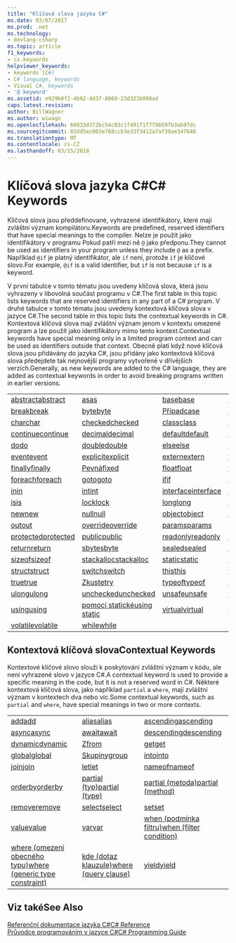 ```yaml
---
title: "Klíčová slova jazyka C#"
ms.date: 03/07/2017
ms.prod: .net
ms.technology:
- devlang-csharp
ms.topic: article
f1_keywords:
- cs.keywords
helpviewer_keywords:
- keywords [C#]
- C# language, keywords
- Visual C#, keywords
- '@ keyword'
ms.assetid: e929b0f2-4b92-4d37-8060-23d323b098ad
caps.latest.revision: 
author: BillWagner
ms.author: wiwagn
ms.openlocfilehash: 60833d372bc54c83c1f491f1f779b597b3ab97dc
ms.sourcegitcommit: 83dd5ec003e788ccb3e33f3412a7af39ae347646
ms.translationtype: MT
ms.contentlocale: cs-CZ
ms.lasthandoff: 03/15/2018
---
```

# <a name="c-keywords"></a><span data-ttu-id="0114d-102">Klíčová slova jazyka C#</span><span class="sxs-lookup"><span data-stu-id="0114d-102">C# Keywords</span></span>
<span data-ttu-id="0114d-103">Klíčová slova jsou předdefinované, vyhrazené identifikátory, které mají zvláštní význam kompilátoru.</span><span class="sxs-lookup"><span data-stu-id="0114d-103">Keywords are predefined, reserved identifiers that have special meanings to the compiler.</span></span> <span data-ttu-id="0114d-104">Nelze je použít jako identifikátory v programu Pokud patří mezi ně `@` jako předponu.</span><span class="sxs-lookup"><span data-stu-id="0114d-104">They cannot be used as identifiers in your program unless they include `@` as a prefix.</span></span> <span data-ttu-id="0114d-105">Například `@if` je platný identifikátor, ale `if` není, protože `if` je klíčové slovo.</span><span class="sxs-lookup"><span data-stu-id="0114d-105">For example, `@if` is a valid identifier, but `if` is not because `if` is a keyword.</span></span>  
  
 <span data-ttu-id="0114d-106">V první tabulce v tomto tématu jsou uvedeny klíčová slova, která jsou vyhrazeny v libovolná součást programu v C#.</span><span class="sxs-lookup"><span data-stu-id="0114d-106">The first table in this topic lists keywords that are reserved identifiers in any part of a C# program.</span></span> <span data-ttu-id="0114d-107">V druhé tabulce v tomto tématu jsou uvedeny kontextová klíčová slova v jazyce C#.</span><span class="sxs-lookup"><span data-stu-id="0114d-107">The second table in this topic lists the contextual keywords in C#.</span></span> <span data-ttu-id="0114d-108">Kontextová klíčová slova mají zvláštní význam jenom v kontextu omezené program a lze použít jako identifikátory mimo tento kontext.</span><span class="sxs-lookup"><span data-stu-id="0114d-108">Contextual keywords have special meaning only in a limited program context and can be used as identifiers outside that context.</span></span> <span data-ttu-id="0114d-109">Obecně platí když nové klíčová slova jsou přidávány do jazyka C#, jsou přidány jako kontextová klíčová slova předejdete tak nejnovější programy vytvořené v dřívějších verzích.</span><span class="sxs-lookup"><span data-stu-id="0114d-109">Generally, as new keywords are added to the C# language, they are added as contextual keywords in order to avoid breaking programs written in earlier versions.</span></span>  
  
|||||  
|---|---|---|---|  
|[<span data-ttu-id="0114d-110">abstract</span><span class="sxs-lookup"><span data-stu-id="0114d-110">abstract</span></span>](../../../csharp/language-reference/keywords/abstract.md)|[<span data-ttu-id="0114d-111">as</span><span class="sxs-lookup"><span data-stu-id="0114d-111">as</span></span>](../../../csharp/language-reference/keywords/as.md)|[<span data-ttu-id="0114d-112">base</span><span class="sxs-lookup"><span data-stu-id="0114d-112">base</span></span>](../../../csharp/language-reference/keywords/base.md)|[<span data-ttu-id="0114d-113">bool</span><span class="sxs-lookup"><span data-stu-id="0114d-113">bool</span></span>](../../../csharp/language-reference/keywords/bool.md)|  
|[<span data-ttu-id="0114d-114">break</span><span class="sxs-lookup"><span data-stu-id="0114d-114">break</span></span>](../../../csharp/language-reference/keywords/break.md)|[<span data-ttu-id="0114d-115">byte</span><span class="sxs-lookup"><span data-stu-id="0114d-115">byte</span></span>](../../../csharp/language-reference/keywords/byte.md)|[<span data-ttu-id="0114d-116">Případ</span><span class="sxs-lookup"><span data-stu-id="0114d-116">case</span></span>](../../../csharp/language-reference/keywords/switch.md)|[<span data-ttu-id="0114d-117">catch</span><span class="sxs-lookup"><span data-stu-id="0114d-117">catch</span></span>](../../../csharp/language-reference/keywords/try-catch.md)|  
|[<span data-ttu-id="0114d-118">char</span><span class="sxs-lookup"><span data-stu-id="0114d-118">char</span></span>](../../../csharp/language-reference/keywords/char.md)|[<span data-ttu-id="0114d-119">checked</span><span class="sxs-lookup"><span data-stu-id="0114d-119">checked</span></span>](../../../csharp/language-reference/keywords/checked.md)|[<span data-ttu-id="0114d-120">class</span><span class="sxs-lookup"><span data-stu-id="0114d-120">class</span></span>](../../../csharp/language-reference/keywords/class.md)|[<span data-ttu-id="0114d-121">const</span><span class="sxs-lookup"><span data-stu-id="0114d-121">const</span></span>](../../../csharp/language-reference/keywords/const.md)|  
|[<span data-ttu-id="0114d-122">continue</span><span class="sxs-lookup"><span data-stu-id="0114d-122">continue</span></span>](../../../csharp/language-reference/keywords/continue.md)|[<span data-ttu-id="0114d-123">decimal</span><span class="sxs-lookup"><span data-stu-id="0114d-123">decimal</span></span>](../../../csharp/language-reference/keywords/decimal.md)|[<span data-ttu-id="0114d-124">default</span><span class="sxs-lookup"><span data-stu-id="0114d-124">default</span></span>](../../../csharp/language-reference/keywords/default.md)|[<span data-ttu-id="0114d-125">delegate</span><span class="sxs-lookup"><span data-stu-id="0114d-125">delegate</span></span>](../../../csharp/language-reference/keywords/delegate.md)|  
|[<span data-ttu-id="0114d-126">do</span><span class="sxs-lookup"><span data-stu-id="0114d-126">do</span></span>](../../../csharp/language-reference/keywords/do.md)|[<span data-ttu-id="0114d-127">double</span><span class="sxs-lookup"><span data-stu-id="0114d-127">double</span></span>](../../../csharp/language-reference/keywords/double.md)|[<span data-ttu-id="0114d-128">else</span><span class="sxs-lookup"><span data-stu-id="0114d-128">else</span></span>](../../../csharp/language-reference/keywords/if-else.md)|[<span data-ttu-id="0114d-129">enum</span><span class="sxs-lookup"><span data-stu-id="0114d-129">enum</span></span>](../../../csharp/language-reference/keywords/enum.md)|  
|[<span data-ttu-id="0114d-130">event</span><span class="sxs-lookup"><span data-stu-id="0114d-130">event</span></span>](../../../csharp/language-reference/keywords/event.md)|[<span data-ttu-id="0114d-131">explicit</span><span class="sxs-lookup"><span data-stu-id="0114d-131">explicit</span></span>](../../../csharp/language-reference/keywords/explicit.md)|[<span data-ttu-id="0114d-132">extern</span><span class="sxs-lookup"><span data-stu-id="0114d-132">extern</span></span>](../../../csharp/language-reference/keywords/extern.md)|[<span data-ttu-id="0114d-133">false</span><span class="sxs-lookup"><span data-stu-id="0114d-133">false</span></span>](../../../csharp/language-reference/keywords/false.md)|  
|[<span data-ttu-id="0114d-134">finally</span><span class="sxs-lookup"><span data-stu-id="0114d-134">finally</span></span>](../../../csharp/language-reference/keywords/try-finally.md)|[<span data-ttu-id="0114d-135">Pevná</span><span class="sxs-lookup"><span data-stu-id="0114d-135">fixed</span></span>](../../../csharp/language-reference/keywords/fixed-statement.md)|[<span data-ttu-id="0114d-136">float</span><span class="sxs-lookup"><span data-stu-id="0114d-136">float</span></span>](../../../csharp/language-reference/keywords/float.md)|[<span data-ttu-id="0114d-137">for</span><span class="sxs-lookup"><span data-stu-id="0114d-137">for</span></span>](../../../csharp/language-reference/keywords/for.md)|  
|[<span data-ttu-id="0114d-138">foreach</span><span class="sxs-lookup"><span data-stu-id="0114d-138">foreach</span></span>](../../../csharp/language-reference/keywords/foreach-in.md)|[<span data-ttu-id="0114d-139">goto</span><span class="sxs-lookup"><span data-stu-id="0114d-139">goto</span></span>](../../../csharp/language-reference/keywords/goto.md)|[<span data-ttu-id="0114d-140">if</span><span class="sxs-lookup"><span data-stu-id="0114d-140">if</span></span>](../../../csharp/language-reference/keywords/if-else.md)|[<span data-ttu-id="0114d-141">implicit</span><span class="sxs-lookup"><span data-stu-id="0114d-141">implicit</span></span>](../../../csharp/language-reference/keywords/implicit.md)|  
|[<span data-ttu-id="0114d-142">in</span><span class="sxs-lookup"><span data-stu-id="0114d-142">in</span></span>](../../../csharp/language-reference/keywords/in.md)|[<span data-ttu-id="0114d-143">int</span><span class="sxs-lookup"><span data-stu-id="0114d-143">int</span></span>](../../../csharp/language-reference/keywords/int.md)|[<span data-ttu-id="0114d-144">interface</span><span class="sxs-lookup"><span data-stu-id="0114d-144">interface</span></span>](../../../csharp/language-reference/keywords/interface.md)|[<span data-ttu-id="0114d-145">internal</span><span class="sxs-lookup"><span data-stu-id="0114d-145">internal</span></span>](../../../csharp/language-reference/keywords/internal.md)|
|[<span data-ttu-id="0114d-146">is</span><span class="sxs-lookup"><span data-stu-id="0114d-146">is</span></span>](../../../csharp/language-reference/keywords/is.md)|[<span data-ttu-id="0114d-147">lock</span><span class="sxs-lookup"><span data-stu-id="0114d-147">lock</span></span>](../../../csharp/language-reference/keywords/lock-statement.md)|[<span data-ttu-id="0114d-148">long</span><span class="sxs-lookup"><span data-stu-id="0114d-148">long</span></span>](../../../csharp/language-reference/keywords/long.md)|[<span data-ttu-id="0114d-149">namespace</span><span class="sxs-lookup"><span data-stu-id="0114d-149">namespace</span></span>](../../../csharp/language-reference/keywords/namespace.md)|
|[<span data-ttu-id="0114d-150">new</span><span class="sxs-lookup"><span data-stu-id="0114d-150">new</span></span>](../../../csharp/language-reference/keywords/new.md)|[<span data-ttu-id="0114d-151">null</span><span class="sxs-lookup"><span data-stu-id="0114d-151">null</span></span>](../../../csharp/language-reference/keywords/null.md)|[<span data-ttu-id="0114d-152">object</span><span class="sxs-lookup"><span data-stu-id="0114d-152">object</span></span>](../../../csharp/language-reference/keywords/object.md)|[<span data-ttu-id="0114d-153">operator</span><span class="sxs-lookup"><span data-stu-id="0114d-153">operator</span></span>](../../../csharp/language-reference/keywords/operator.md)|
|[<span data-ttu-id="0114d-154">out</span><span class="sxs-lookup"><span data-stu-id="0114d-154">out</span></span>](../../../csharp/language-reference/keywords/out.md)|[<span data-ttu-id="0114d-155">override</span><span class="sxs-lookup"><span data-stu-id="0114d-155">override</span></span>](../../../csharp/language-reference/keywords/override.md)|[<span data-ttu-id="0114d-156">params</span><span class="sxs-lookup"><span data-stu-id="0114d-156">params</span></span>](../../../csharp/language-reference/keywords/params.md)|[<span data-ttu-id="0114d-157">private</span><span class="sxs-lookup"><span data-stu-id="0114d-157">private</span></span>](../../../csharp/language-reference/keywords/private.md)|
|[<span data-ttu-id="0114d-158">protected</span><span class="sxs-lookup"><span data-stu-id="0114d-158">protected</span></span>](../../../csharp/language-reference/keywords/protected.md)|[<span data-ttu-id="0114d-159">public</span><span class="sxs-lookup"><span data-stu-id="0114d-159">public</span></span>](../../../csharp/language-reference/keywords/public.md)|[<span data-ttu-id="0114d-160">readonly</span><span class="sxs-lookup"><span data-stu-id="0114d-160">readonly</span></span>](../../../csharp/language-reference/keywords/readonly.md)|[<span data-ttu-id="0114d-161">ref</span><span class="sxs-lookup"><span data-stu-id="0114d-161">ref</span></span>](../../../csharp/language-reference/keywords/ref.md)|
|[<span data-ttu-id="0114d-162">return</span><span class="sxs-lookup"><span data-stu-id="0114d-162">return</span></span>](../../../csharp/language-reference/keywords/return.md)|[<span data-ttu-id="0114d-163">sbyte</span><span class="sxs-lookup"><span data-stu-id="0114d-163">sbyte</span></span>](../../../csharp/language-reference/keywords/sbyte.md)|[<span data-ttu-id="0114d-164">sealed</span><span class="sxs-lookup"><span data-stu-id="0114d-164">sealed</span></span>](../../../csharp/language-reference/keywords/sealed.md)|[<span data-ttu-id="0114d-165">short</span><span class="sxs-lookup"><span data-stu-id="0114d-165">short</span></span>](../../../csharp/language-reference/keywords/short.md)||
[<span data-ttu-id="0114d-166">sizeof</span><span class="sxs-lookup"><span data-stu-id="0114d-166">sizeof</span></span>](../../../csharp/language-reference/keywords/sizeof.md)|[<span data-ttu-id="0114d-167">stackalloc</span><span class="sxs-lookup"><span data-stu-id="0114d-167">stackalloc</span></span>](../../../csharp/language-reference/keywords/stackalloc.md)|[<span data-ttu-id="0114d-168">static</span><span class="sxs-lookup"><span data-stu-id="0114d-168">static</span></span>](../../../csharp/language-reference/keywords/static.md)|[<span data-ttu-id="0114d-169">string</span><span class="sxs-lookup"><span data-stu-id="0114d-169">string</span></span>](../../../csharp/language-reference/keywords/string.md)|
|[<span data-ttu-id="0114d-170">struct</span><span class="sxs-lookup"><span data-stu-id="0114d-170">struct</span></span>](../../../csharp/language-reference/keywords/struct.md)|[<span data-ttu-id="0114d-171">switch</span><span class="sxs-lookup"><span data-stu-id="0114d-171">switch</span></span>](../../../csharp/language-reference/keywords/switch.md)|[<span data-ttu-id="0114d-172">this</span><span class="sxs-lookup"><span data-stu-id="0114d-172">this</span></span>](../../../csharp/language-reference/keywords/this.md)|[<span data-ttu-id="0114d-173">throw</span><span class="sxs-lookup"><span data-stu-id="0114d-173">throw</span></span>](../../../csharp/language-reference/keywords/throw.md)|
|[<span data-ttu-id="0114d-174">true</span><span class="sxs-lookup"><span data-stu-id="0114d-174">true</span></span>](../../../csharp/language-reference/keywords/true.md)|[<span data-ttu-id="0114d-175">Zkuste</span><span class="sxs-lookup"><span data-stu-id="0114d-175">try</span></span>](../../../csharp/language-reference/keywords/try-catch.md)|[<span data-ttu-id="0114d-176">typeof</span><span class="sxs-lookup"><span data-stu-id="0114d-176">typeof</span></span>](../../../csharp/language-reference/keywords/typeof.md)|[<span data-ttu-id="0114d-177">uint</span><span class="sxs-lookup"><span data-stu-id="0114d-177">uint</span></span>](../../../csharp/language-reference/keywords/uint.md)|
|[<span data-ttu-id="0114d-178">ulong</span><span class="sxs-lookup"><span data-stu-id="0114d-178">ulong</span></span>](../../../csharp/language-reference/keywords/ulong.md)|[<span data-ttu-id="0114d-179">unchecked</span><span class="sxs-lookup"><span data-stu-id="0114d-179">unchecked</span></span>](../../../csharp/language-reference/keywords/unchecked.md)|[<span data-ttu-id="0114d-180">unsafe</span><span class="sxs-lookup"><span data-stu-id="0114d-180">unsafe</span></span>](../../../csharp/language-reference/keywords/unsafe.md)|[<span data-ttu-id="0114d-181">ushort</span><span class="sxs-lookup"><span data-stu-id="0114d-181">ushort</span></span>](../../../csharp/language-reference/keywords/ushort.md)|
|[<span data-ttu-id="0114d-182">using</span><span class="sxs-lookup"><span data-stu-id="0114d-182">using</span></span>](../../../csharp/language-reference/keywords/using.md)|[<span data-ttu-id="0114d-183">pomocí statické</span><span class="sxs-lookup"><span data-stu-id="0114d-183">using static</span></span>](using-static.md)|[<span data-ttu-id="0114d-184">virtual</span><span class="sxs-lookup"><span data-stu-id="0114d-184">virtual</span></span>](../../../csharp/language-reference/keywords/virtual.md)|[<span data-ttu-id="0114d-185">void</span><span class="sxs-lookup"><span data-stu-id="0114d-185">void</span></span>](../../../csharp/language-reference/keywords/void.md)|
|[<span data-ttu-id="0114d-186">volatile</span><span class="sxs-lookup"><span data-stu-id="0114d-186">volatile</span></span>](../../../csharp/language-reference/keywords/volatile.md)|[<span data-ttu-id="0114d-187">while</span><span class="sxs-lookup"><span data-stu-id="0114d-187">while</span></span>](../../../csharp/language-reference/keywords/while.md)|

## <a name="contextual-keywords"></a><span data-ttu-id="0114d-188">Kontextová klíčová slova</span><span class="sxs-lookup"><span data-stu-id="0114d-188">Contextual Keywords</span></span>  
 <span data-ttu-id="0114d-189">Kontextové klíčové slovo slouží k poskytování zvláštní význam v kódu, ale není vyhrazené slovo v jazyce C#.</span><span class="sxs-lookup"><span data-stu-id="0114d-189">A contextual keyword is used to provide a specific meaning in the code, but it is not a reserved word in C#.</span></span> <span data-ttu-id="0114d-190">Některé kontextová klíčová slova, jako například `partial` a `where`, mají zvláštní význam v kontextech dva nebo víc.</span><span class="sxs-lookup"><span data-stu-id="0114d-190">Some contextual keywords, such as `partial` and `where`, have special meanings in two or more contexts.</span></span>  
  
||||  
|---|---|---|  
|[<span data-ttu-id="0114d-191">add</span><span class="sxs-lookup"><span data-stu-id="0114d-191">add</span></span>](../../../csharp/language-reference/keywords/add.md)|[<span data-ttu-id="0114d-192">alias</span><span class="sxs-lookup"><span data-stu-id="0114d-192">alias</span></span>](../../../csharp/language-reference/keywords/extern-alias.md)|[<span data-ttu-id="0114d-193">ascending</span><span class="sxs-lookup"><span data-stu-id="0114d-193">ascending</span></span>](../../../csharp/language-reference/keywords/ascending.md)|  
|[<span data-ttu-id="0114d-194">async</span><span class="sxs-lookup"><span data-stu-id="0114d-194">async</span></span>](../../../csharp/language-reference/keywords/async.md)|[<span data-ttu-id="0114d-195">await</span><span class="sxs-lookup"><span data-stu-id="0114d-195">await</span></span>](../../../csharp/language-reference/keywords/await.md)|[<span data-ttu-id="0114d-196">descending</span><span class="sxs-lookup"><span data-stu-id="0114d-196">descending</span></span>](../../../csharp/language-reference/keywords/descending.md)|  
|[<span data-ttu-id="0114d-197">dynamic</span><span class="sxs-lookup"><span data-stu-id="0114d-197">dynamic</span></span>](../../../csharp/language-reference/keywords/dynamic.md)|[<span data-ttu-id="0114d-198">Z</span><span class="sxs-lookup"><span data-stu-id="0114d-198">from</span></span>](../../../csharp/language-reference/keywords/from-clause.md)|[<span data-ttu-id="0114d-199">get</span><span class="sxs-lookup"><span data-stu-id="0114d-199">get</span></span>](../../../csharp/language-reference/keywords/get.md)|  
|[<span data-ttu-id="0114d-200">global</span><span class="sxs-lookup"><span data-stu-id="0114d-200">global</span></span>](../../../csharp/language-reference/keywords/global.md)|[<span data-ttu-id="0114d-201">Skupiny</span><span class="sxs-lookup"><span data-stu-id="0114d-201">group</span></span>](../../../csharp/language-reference/keywords/group-clause.md)|[<span data-ttu-id="0114d-202">into</span><span class="sxs-lookup"><span data-stu-id="0114d-202">into</span></span>](../../../csharp/language-reference/keywords/into.md)|  
|[<span data-ttu-id="0114d-203">join</span><span class="sxs-lookup"><span data-stu-id="0114d-203">join</span></span>](../../../csharp/language-reference/keywords/join-clause.md)|[<span data-ttu-id="0114d-204">let</span><span class="sxs-lookup"><span data-stu-id="0114d-204">let</span></span>](../../../csharp/language-reference/keywords/let-clause.md)|[<span data-ttu-id="0114d-205">nameof</span><span class="sxs-lookup"><span data-stu-id="0114d-205">nameof</span></span>](nameof.md)|   
|[<span data-ttu-id="0114d-206">orderby</span><span class="sxs-lookup"><span data-stu-id="0114d-206">orderby</span></span>](../../../csharp/language-reference/keywords/orderby-clause.md)|[<span data-ttu-id="0114d-207">partial (typ)</span><span class="sxs-lookup"><span data-stu-id="0114d-207">partial (type)</span></span>](../../../csharp/language-reference/keywords/partial-type.md)|[<span data-ttu-id="0114d-208">partial (metoda)</span><span class="sxs-lookup"><span data-stu-id="0114d-208">partial (method)</span></span>](../../../csharp/language-reference/keywords/partial-method.md)|   
|[<span data-ttu-id="0114d-209">remove</span><span class="sxs-lookup"><span data-stu-id="0114d-209">remove</span></span>](../../../csharp/language-reference/keywords/remove.md)|[<span data-ttu-id="0114d-210">select</span><span class="sxs-lookup"><span data-stu-id="0114d-210">select</span></span>](../../../csharp/language-reference/keywords/select-clause.md)|[<span data-ttu-id="0114d-211">set</span><span class="sxs-lookup"><span data-stu-id="0114d-211">set</span></span>](../../../csharp/language-reference/keywords/set.md)|   
|[<span data-ttu-id="0114d-212">value</span><span class="sxs-lookup"><span data-stu-id="0114d-212">value</span></span>](../../../csharp/language-reference/keywords/value.md)|[<span data-ttu-id="0114d-213">var</span><span class="sxs-lookup"><span data-stu-id="0114d-213">var</span></span>](../../../csharp/language-reference/keywords/var.md)|[<span data-ttu-id="0114d-214">when (podmínka filtru)</span><span class="sxs-lookup"><span data-stu-id="0114d-214">when (filter condition)</span></span>](when.md)|   
|[<span data-ttu-id="0114d-215">where (omezení obecného typu)</span><span class="sxs-lookup"><span data-stu-id="0114d-215">where (generic type constraint)</span></span>](../../../csharp/language-reference/keywords/where-generic-type-constraint.md)|[<span data-ttu-id="0114d-216">kde (dotaz klauzule)</span><span class="sxs-lookup"><span data-stu-id="0114d-216">where (query clause)</span></span>](../../../csharp/language-reference/keywords/where-clause.md)|[<span data-ttu-id="0114d-217">yield</span><span class="sxs-lookup"><span data-stu-id="0114d-217">yield</span></span>](../../../csharp/language-reference/keywords/yield.md)|  
  
## <a name="see-also"></a><span data-ttu-id="0114d-218">Viz také</span><span class="sxs-lookup"><span data-stu-id="0114d-218">See Also</span></span>  
 [<span data-ttu-id="0114d-219">Referenční dokumentace jazyka C#</span><span class="sxs-lookup"><span data-stu-id="0114d-219">C# Reference</span></span>](../../../csharp/language-reference/index.md)  
 [<span data-ttu-id="0114d-220">Průvodce programováním v jazyce C#</span><span class="sxs-lookup"><span data-stu-id="0114d-220">C# Programming Guide</span></span>](../../../csharp/programming-guide/index.md)
